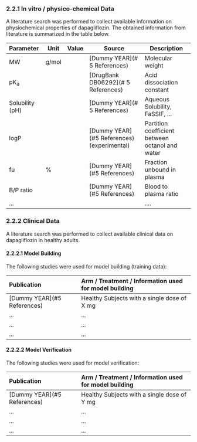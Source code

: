 ### 2.2.1	In vitro / physico-chemical Data

A literature search was performed to collect available information on physiochemical properties of dapagliflozin. The obtained information from literature is summarized in the table below. 

| **Parameter**   | **Unit** | **Value** | Source                                     | **Description**                                 |
| :-------------- | -------- | --------- | ------------------------------------------ | ----------------------------------------------- |
| MW              | g/mol    |           | [Dummy YEAR](# 5 References)               | Molecular weight                                |
| pK<sub>a</sub>  |          |           | [DrugBank DB06292](# 5 References)         | Acid dissociation constant                      |
| Solubility (pH) |          |           | [Dummy YEAR](# 5 References)               | Aqueous Solubility, FaSSIF, ...                 |
| logP            |          |           | [Dummy YEAR](#5 References) (experimental) | Partition coefficient between octanol and water |
| fu              | %        |           | [Dummy YEAR](#5 References)                | Fraction unbound in plasma                      |
| B/P ratio       |          |           | [Dummy YEAR](#5 References)                | Blood to plasma ratio                           |
| ...             |          |           |                                            | ....                                            |

### 2.2.2	Clinical Data

A literature search was performed to collect available clinical data on dapagliflozin in healthy adults.

#### 2.2.2.1	Model Building

The following studies were used for model building (training data):

| Publication                 | Arm / Treatment / Information used for model building |
| :-------------------------- | :---------------------------------------------------- |
| [Dummy YEAR](#5 References) | Healthy Subjects with a single dose of X mg           |
| ...                         | ...                                                   |
| ...                         | ...                                                   |
| ...                         | ...                                                   |

#### 2.2.2.2	Model Verification

The following studies were used for model verification:

| Publication                 | Arm / Treatment / Information used for model building |
| :-------------------------- | :---------------------------------------------------- |
| [Dummy YEAR](#5 References) | Healthy Subjects with a single dose of Y mg           |
| ...                         | ...                                                   |
| ...                         | ...                                                   |
| ...                         | ...                                                   |

